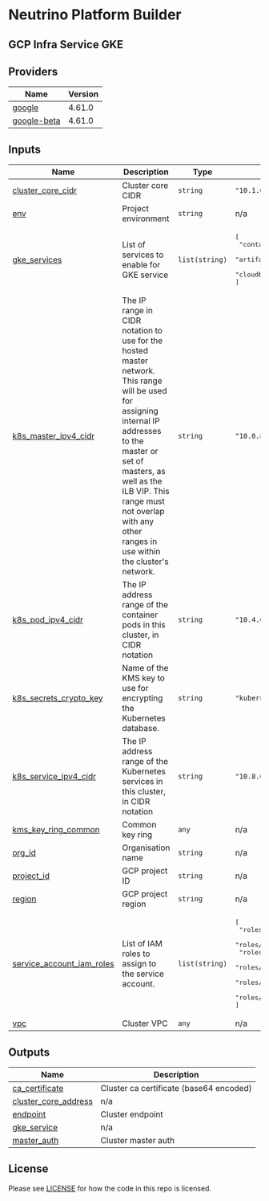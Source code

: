 # Neutrino Platform Builder

## GCP Infra Service GKE

<!-- BEGINNING OF PRE-COMMIT-TERRAFORM DOCS HOOK -->
## Providers

| Name | Version |
|------|---------|
| <a name="provider_google"></a> [google](#provider\_google) | 4.61.0 |
| <a name="provider_google-beta"></a> [google-beta](#provider\_google-beta) | 4.61.0 |

## Inputs

| Name | Description | Type | Default | Required |
|------|-------------|------|---------|:--------:|
| <a name="input_cluster_core_cidr"></a> [cluster\_core\_cidr](#input\_cluster\_core\_cidr) | Cluster core CIDR | `string` | `"10.1.0.0/16"` | no |
| <a name="input_env"></a> [env](#input\_env) | Project environment | `string` | n/a | yes |
| <a name="input_gke_services"></a> [gke\_services](#input\_gke\_services) | List of services to enable for GKE service | `list(string)` | <pre>[<br>  "container.googleapis.com",<br>  "artifactregistry.googleapis.com",<br>  "cloudbuild.googleapis.com"<br>]</pre> | no |
| <a name="input_k8s_master_ipv4_cidr"></a> [k8s\_master\_ipv4\_cidr](#input\_k8s\_master\_ipv4\_cidr) | The IP range in CIDR notation to use for the hosted master network. This range will be used for assigning internal IP addresses to the master or set of masters, as well as the ILB VIP. This range must not overlap with any other ranges in use within the cluster's network. | `string` | `"10.0.82.0/28"` | no |
| <a name="input_k8s_pod_ipv4_cidr"></a> [k8s\_pod\_ipv4\_cidr](#input\_k8s\_pod\_ipv4\_cidr) | The IP address range of the container pods in this cluster, in CIDR notation | `string` | `"10.4.0.0/16"` | no |
| <a name="input_k8s_secrets_crypto_key"></a> [k8s\_secrets\_crypto\_key](#input\_k8s\_secrets\_crypto\_key) | Name of the KMS key to use for encrypting the Kubernetes database. | `string` | `"kubernetes-secrets"` | no |
| <a name="input_k8s_service_ipv4_cidr"></a> [k8s\_service\_ipv4\_cidr](#input\_k8s\_service\_ipv4\_cidr) | The IP address range of the Kubernetes services in this cluster, in CIDR notation | `string` | `"10.8.0.0/16"` | no |
| <a name="input_kms_key_ring_common"></a> [kms\_key\_ring\_common](#input\_kms\_key\_ring\_common) | Common key ring | `any` | n/a | yes |
| <a name="input_org_id"></a> [org\_id](#input\_org\_id) | Organisation name | `string` | n/a | yes |
| <a name="input_project_id"></a> [project\_id](#input\_project\_id) | GCP project ID | `string` | n/a | yes |
| <a name="input_region"></a> [region](#input\_region) | GCP project region | `string` | n/a | yes |
| <a name="input_service_account_iam_roles"></a> [service\_account\_iam\_roles](#input\_service\_account\_iam\_roles) | List of IAM roles to assign to the service account. | `list(string)` | <pre>[<br>  "roles/logging.logWriter",<br>  "roles/monitoring.metricWriter",<br>  "roles/monitoring.viewer",<br>  "roles/storage.objectViewer",<br>  "roles/stackdriver.resourceMetadata.writer",<br>  "roles/artifactregistry.reader"<br>]</pre> | no |
| <a name="input_vpc"></a> [vpc](#input\_vpc) | Cluster VPC | `any` | n/a | yes |

## Outputs

| Name | Description |
|------|-------------|
| <a name="output_ca_certificate"></a> [ca\_certificate](#output\_ca\_certificate) | Cluster ca certificate (base64 encoded) |
| <a name="output_cluster_core_address"></a> [cluster\_core\_address](#output\_cluster\_core\_address) | n/a |
| <a name="output_endpoint"></a> [endpoint](#output\_endpoint) | Cluster endpoint |
| <a name="output_gke_service"></a> [gke\_service](#output\_gke\_service) | n/a |
| <a name="output_master_auth"></a> [master\_auth](#output\_master\_auth) | Cluster master auth |
<!-- END OF PRE-COMMIT-TERRAFORM DOCS HOOK -->

## License

Please see [LICENSE](https://github.com/neutrino-io/terraform-google-foundation/blob/master/LICENSE) for how the code in
this repo is licensed.